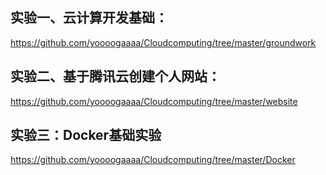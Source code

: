 ## 实验一、云计算开发基础：

https://github.com/yoooogaaaa/Cloudcomputing/tree/master/groundwork

## 实验二、基于腾讯云创建个人网站：

https://github.com/yoooogaaaa/Cloudcomputing/tree/master/website

## 实验三：**Docker基础实验**

https://github.com/yoooogaaaa/Cloudcomputing/tree/master/Docker

